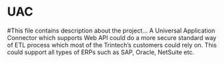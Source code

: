 # UAC
#This file contains description about the   project... A Universal Application Connector which supports Web API could do a more secure standard way of ETL process which most of the Trintech’s customers could rely on. This could support all types of ERPs such as SAP, Oracle, NetSuite etc. 
